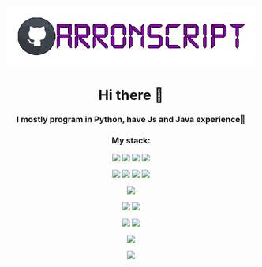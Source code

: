 <div align="center">

<img src='gif1.gif' width="600"/>

# Hi there 👋
### I mostly program in Python, have Js and Java experience🤯
### My stack:
![](https://img.shields.io/badge/python-367?style=for-the-badge&logo=python&logoColor=ffdd54)
![](https://img.shields.io/badge/FastAPI-005571?style=for-the-badge&logo=fastapi)
![](https://img.shields.io/badge/pydantic-white?style=for-the-badge&logo=pydantic&logoColor=d0006e)
![](https://img.shields.io/badge/SQLAlchemy-306998?style=for-the-badge&logo=sqlalchemy&logoColor=white)

![](https://img.shields.io/badge/PostgreSQL-316192?logo=postgresql&logoColor=white&style=for-the-badge)
![](https://img.shields.io/badge/SQLite-07405E?logo=sqlite&logoColor=white&style=for-the-badge)
![](https://img.shields.io/badge/Redis-D9281A?logo=redis&logoColor=white&style=for-the-badge)
![](https://img.shields.io/badge/MySQL-20232A?logo=mysql&logoColor=white&style=for-the-badge)

![](https://img.shields.io/badge/Kafka-4f4f4f?logo=apache-kafka&logoColor=white&style=for-the-badge)


![](https://img.shields.io/badge/Docker-2496ED?logo=docker&logoColor=white&style=for-the-badge)
![](https://img.shields.io/badge/VirtualBox-183A61?logo=virtualbox&logoColor=white&style=for-the-badge)

![](https://img.shields.io/badge/Linux-E34F26?logo=linux&logoColor=black&style=for-the-badge)
![](https://img.shields.io/badge/Windows-017AD7?logo=windows&logoColor=white&style=for-the-badge)


![](https://img.shields.io/badge/Poetry-306998?style=for-the-badge&logo=poetry&logoColor=white)


<img src='https://user-images.githubusercontent.com/74038190/225813708-98b745f2-7d22-48cf-9150-083f1b00d6c9.gif' width="600"/>
</div>